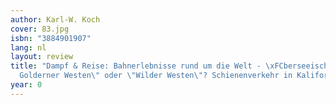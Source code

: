 ```yaml
---
author: Karl-W. Koch
cover: 83.jpg
isbn: "3884901907"
lang: nl
layout: review
title: "Dampf & Reise: Bahnerlebnisse rund um die Welt - \xFCberseeische Bahnen, \"\
  Golderner Westen\" oder \"Wilder Westen\"? Schienenverkehr in Kalifornien"
year: 0
---
```

